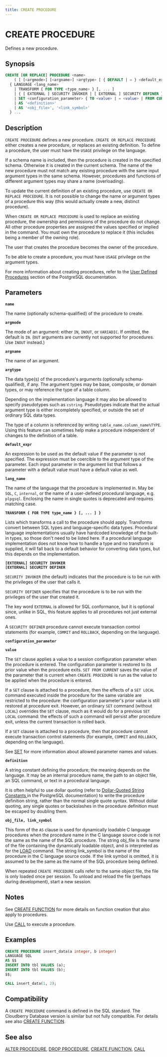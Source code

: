 ```yaml
---
title: CREATE PROCEDURE
---
```


# CREATE PROCEDURE

Defines a new procedure.

## Synopsis

```sql
CREATE [OR REPLACE] PROCEDURE <name>    
    ( [ [<argmode>] [<argname>] <argtype> [ { DEFAULT | = } <default_expr> ] [, ...] ] )
  { LANGUAGE <lang_name>
    | TRANSFORM { FOR TYPE <type_name> } [, ... ]
    | { [ EXTERNAL ] SECURITY INVOKER | [ EXTERNAL ] SECURITY DEFINER }
    | SET <configuration_parameter> { TO <value> | = <value> | FROM CURRENT }
    | AS '<definition>'
    | AS '<obj_file>', '<link_symbol>' 
  } ...
```

## Description

`CREATE PROCEDURE` defines a new procedure. `CREATE OR REPLACE PROCEDURE` either creates a new procedure, or replaces an existing definition. To define a procedure, the user must have the `USAGE` privilege on the language.

If a schema name is included, then the procedure is created in the specified schema. Otherwise it is created in the current schema. The name of the new procedure must not match any existing procedure with the same input argument types in the same schema. However, procedures and functions of different argument types may share a name (overloading).

To update the current definition of an existing procedure, use `CREATE OR REPLACE PROCEDURE`. It is not possible to change the name or argument types of a procedure this way (this would actually create a new, distinct procedure).

When `CREATE OR REPLACE PROCEDURE` is used to replace an existing procedure, the ownership and permissions of the procedure do not change. All other procedure properties are assigned the values specified or implied in the command. You must own the procedure to replace it (this includes being a member of the owning role).

The user that creates the procedure becomes the owner of the procedure.

To be able to create a procedure, you must have `USAGE` privilege on the argument types.

For more information about creating procedures, refer to the [User Defined Procedures](https://www.postgresql.org/docs/12/xproc.html) section of the PostgreSQL documentation.

## Parameters

**`name`**

The name (optionally schema-qualified) of the procedure to create.

**`argmode`**

The mode of an argument: either `IN`, `INOUT`, or `VARIADIC`. If omitted, the default is `IN`. (`OUT` arguments are currently not supported for procedures. Use `INOUT` instead.)

**`argname`**

The name of an argument.

**`argtype`**

The data type(s) of the procedure's arguments (optionally schema-qualified), if any. The argument types may be base, composite, or domain types, or may reference the type of a table column.

Depending on the implementation language it may also be allowed to specify pseudotypes such as `cstring`. Pseudotypes indicate that the actual argument type is either incompletely specified, or outside the set of ordinary SQL data types.

The type of a column is referenced by writing `table_name.column_name%TYPE`. Using this feature can sometimes help make a procedure independent of changes to the definition of a table.

**`default_expr`**

An expression to be used as the default value if the parameter is not specified. The expression must be coercible to the argument type of the parameter. Each input parameter in the argument list that follows a parameter with a default value must have a default value as well.

**`lang_name`**

The name of the language that the procedure is implemented in. May be `SQL`, `C`, `internal`, or the name of a user-defined procedural language, e.g. `plpgsql`. Enclosing the name in single quotes is deprecated and requires matching case.

**`TRANSFORM { FOR TYPE type_name } [, ... ] }`**

Lists which transforms a call to the procedure should apply. Transforms convert between SQL types and language-specific data types. Procedural language implementations usually have hardcoded knowledge of the built-in types, so those don't need to be listed here. If a procedural language implementation does not know how to handle a type and no transform is supplied, it will fall back to a default behavior for converting data types, but this depends on the implementation.

**`[EXTERNAL] SECURITY INVOKER`**<br />
**`[EXTERNAL] SECURITY DEFINER`**

`SECURITY INVOKER` (the default) indicates that the procedure is to be run with the privileges of the user that calls it.

`SECURITY DEFINER` specifies that the procedure is to be run with the privileges of the user that created it.

The key word `EXTERNAL` is allowed for SQL conformance, but it is optional since, unlike in SQL, this feature applies to all procedures not just external ones.

A `SECURITY DEFINER` procedure cannot execute transaction control statements (for example, `COMMIT` and `ROLLBACK`, depending on the language).

**`configuration_parameter`**

**`value`**

The `SET` clause applies a value to a session configuration parameter when the procedure is entered. The configuration parameter is restored to its prior value when the procedure exits. `SET FROM CURRENT` saves the value of the parameter that is current when `CREATE PROCEDURE` is run as the value to be applied when the procedure is entered.

If a `SET` clause is attached to a procedure, then the effects of a `SET LOCAL` command executed inside the procedure for the same variable are restricted to the procedure: the configuration parameter's prior value is still restored at procedure exit. However, an ordinary `SET` command (without `LOCAL`) overrides the `SET` clause, much as it would do for a previous `SET LOCAL` command: the effects of such a command will persist after procedure exit, unless the current transaction is rolled back.

If a `SET` clause is attached to a procedure, then that procedure cannot execute transaction control statements (for example, `COMMIT` and `ROLLBACK`, depending on the language).

See [SET](/i18n/zh/docusaurus-plugin-content-docs/current/sql-stmts/sql-stmt-set.md) for more information about allowed parameter names and values.

**`definition`**

A string constant defining the procedure; the meaning depends on the language. It may be an internal procedure name, the path to an object file, an SQL command, or text in a procedural language.

It is often helpful to use dollar quoting (refer to [Dollar-Quoted String Constants
](https://www.postgresql.org/docs/12/sql-syntax-lexical.html#SQL-SYNTAX-DOLLAR-QUOTING) in the PostgreSQL documentation) to write the procedure definition string, rather than the normal single quote syntax. Without dollar quoting, any single quotes or backslashes in the procedure definition must be escaped by doubling them.

**`obj_file, link_symbol`**

This form of the `AS` clause is used for dynamically loadable C language procedures when the procedure name in the C language source code is not the same as the name of the SQL procedure. The string obj_file is the name of the file containing the dynamically loadable object, and is interpreted as for the [LOAD](/i18n/zh/docusaurus-plugin-content-docs/current/sql-stmts/sql-stmt-load.md) command. The string link_symbol is the name of the procedure in the C language source code. If the link symbol is omitted, it is assumed to be the same as the name of the SQL procedure being defined.

When repeated `CREATE PROCEDURE` calls refer to the same object file, the file is only loaded once per session. To unload and reload the file (perhaps during development), start a new session.

## Notes

See [CREATE FUNCTION](/i18n/zh/docusaurus-plugin-content-docs/current/sql-stmts/sql-stmt-create-function.md) for more details on function creation that also apply to procedures.

Use [CALL](/i18n/zh/docusaurus-plugin-content-docs/current/sql-stmts/sql-stmt-call.md) to execute a procedure.

## Examples

```sql
CREATE PROCEDURE insert_data(a integer, b integer)
LANGUAGE SQL
AS $$
INSERT INTO tbl VALUES (a);
INSERT INTO tbl VALUES (b);
$$;

CALL insert_data(1, 2);
```

## Compatibility

A `CREATE PROCEDURE` command is defined in the SQL standard. The Cloudberry Database version is similar but not fully compatible. For details see also [CREATE FUNCTION](/i18n/zh/docusaurus-plugin-content-docs/current/sql-stmts/sql-stmt-create-function.md).

## See also

[ALTER PROCEDURE](/i18n/zh/docusaurus-plugin-content-docs/current/sql-stmts/sql-stmt-alter-procedure.md), [DROP PROCEDURE](/i18n/zh/docusaurus-plugin-content-docs/current/sql-stmts/sql-stmt-drop-procedure.md), [CREATE FUNCTION](/i18n/zh/docusaurus-plugin-content-docs/current/sql-stmts/sql-stmt-create-function.md), [CALL](/i18n/zh/docusaurus-plugin-content-docs/current/sql-stmts/sql-stmt-call.md)
